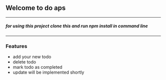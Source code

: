 ## Welcome to do aps
___
##### for using this project clone this and run npm install in command line
___
### Features 
- add your new todo
- delete todo
- mark todo as completed
- update will be implemented shortly

